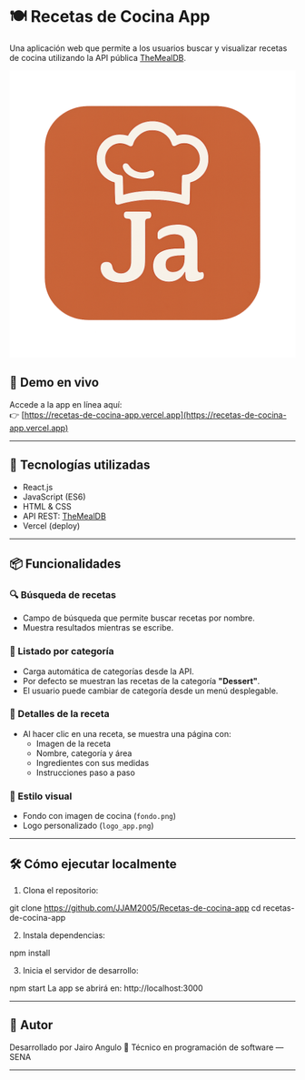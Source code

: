 # 🍽️ Recetas de Cocina App

Una aplicación web que permite a los usuarios buscar y visualizar recetas de cocina utilizando la API pública [TheMealDB](https://www.themealdb.com/).

![Captura de la App](./public/logo_app.png)

## 🚀 Demo en vivo

Accede a la app en línea aquí:  
👉 [https://recetas-de-cocina-app.vercel.app](https://recetas-de-cocina-app.vercel.app)

---

## 🧰 Tecnologías utilizadas

- React.js
- JavaScript (ES6)
- HTML & CSS
- API REST: [TheMealDB](https://www.themealdb.com/)
- Vercel (deploy)

---

## 📦 Funcionalidades

### 🔍 Búsqueda de recetas
- Campo de búsqueda que permite buscar recetas por nombre.
- Muestra resultados mientras se escribe.

### 📂 Listado por categoría
- Carga automática de categorías desde la API.
- Por defecto se muestran las recetas de la categoría **"Dessert"**.
- El usuario puede cambiar de categoría desde un menú desplegable.

### 📄 Detalles de la receta
- Al hacer clic en una receta, se muestra una página con:
  - Imagen de la receta
  - Nombre, categoría y área
  - Ingredientes con sus medidas
  - Instrucciones paso a paso

### 🎨 Estilo visual
- Fondo con imagen de cocina (`fondo.png`)
- Logo personalizado (`logo_app.png`)

---

## 🛠️ Cómo ejecutar localmente

1. Clona el repositorio:

git clone https://github.com/JJAM2005/Recetas-de-cocina-app
cd recetas-de-cocina-app

2. Instala dependencias:

npm install

3. Inicia el servidor de desarrollo:

npm start
La app se abrirá en: http://localhost:3000

---

## 📝 Autor

Desarrollado por Jairo Angulo
💼 Técnico en programación de software — SENA

---

